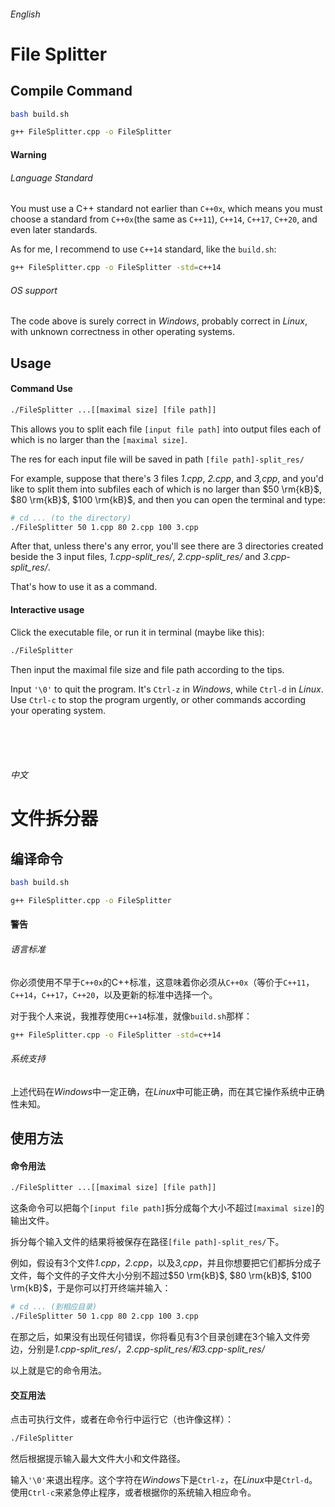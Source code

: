 ###### *English*
# File Splitter
## Compile Command
```bash
bash build.sh
```
```bash
g++ FileSplitter.cpp -o FileSplitter
```
#### Warning
###### Language Standard
You must use a C++ standard not earlier than `C++0x`, which means you must choose a standard from `C++0x`(the same as `C++11`), `C++14`, `C++17`, `C++20`, and even later standards.

As for me, I recommend to use `C++14` standard, like the `build.sh`:
```bash
g++ FileSplitter.cpp -o FileSplitter -std=c++14
```
###### OS support
The code above is surely correct in *Windows*, probably correct in *Linux*, with unknown correctness in other operating systems.

## Usage
#### Command Use
```bash
./FileSplitter ...[[maximal size] [file path]]
```
This allows you to split each file `[input file path]` into output files each of which is no larger than the `[maximal size]`.

The res for each input file will be saved in path `[file path]-split_res/`

For example, suppose that there's 3 files *1.cpp*, *2.cpp*, and *3,cpp*, and you'd like to split them into subfiles each of which is no larger than $50 \rm{kB}$, $80 \rm{kB}$, $100 \rm{kB}$, and then you can open the terminal and type:
```bash
# cd ... (to the directory)
./FileSplitter 50 1.cpp 80 2.cpp 100 3.cpp
```
After that, unless there's any error, you'll see there are 3 directories created beside the 3 input files, *1.cpp-split_res/*, *2.cpp-split_res/* and *3.cpp-split_res/*. 

That's how to use it as a command.

#### Interactive usage
Click the executable file, or run it in terminal (maybe like this):
```bash
./FileSplitter
```
Then input the maximal file size and file path according to the tips.

Input `'\0'` to quit the program. It's `Ctrl-z` in *Windows*, while `Ctrl-d` in *Linux*. Use `Ctrl-c` to stop the program urgently, or other commands according your operating system.


<br><br><br>

###### 中文
# 文件拆分器
## 编译命令
```bash
bash build.sh
```
```bash
g++ FileSplitter.cpp -o FileSplitter
```
#### 警告
###### 语言标准
你必须使用不早于`C++0x`的C++标准，这意味着你必须从`C++0x`（等价于`C++11`，`C++14`，`C++17`，`C++20`，以及更新的标准中选择一个。

对于我个人来说，我推荐使用`C++14`标准，就像`build.sh`那样：
```bash
g++ FileSplitter.cpp -o FileSplitter -std=c++14
```
###### 系统支持
上述代码在*Windows*中一定正确，在*Linux*中可能正确，而在其它操作系统中正确性未知。

## 使用方法
#### 命令用法
```bash
./FileSplitter ...[[maximal size] [file path]]
```
这条命令可以把每个`[input file path]`拆分成每个大小不超过`[maximal size]`的输出文件。

拆分每个输入文件的结果将被保存在路径`[file path]-split_res/`下。

例如，假设有3个文件*1.cpp*，*2.cpp*，以及*3,cpp*，并且你想要把它们都拆分成子文件，每个文件的子文件大小分别不超过$50 \rm{kB}$, $80 \rm{kB}$, $100 \rm{kB}$，于是你可以打开终端并输入：
```bash
# cd ... (到相应目录)
./FileSplitter 50 1.cpp 80 2.cpp 100 3.cpp
```
在那之后，如果没有出现任何错误，你将看见有3个目录创建在3个输入文件旁边，分别是*1.cpp-split_res/*，*2.cpp-split_res/*和*3.cpp-split_res/*

以上就是它的命令用法。

#### 交互用法
点击可执行文件，或者在命令行中运行它（也许像这样）：
```bash
./FileSplitter
```
然后根据提示输入最大文件大小和文件路径。

输入`'\0'`来退出程序。这个字符在*Windows*下是`Ctrl-z`，在*Linux*中是`Ctrl-d`。使用`Ctrl-c`来紧急停止程序，或者根据你的系统输入相应命令。
